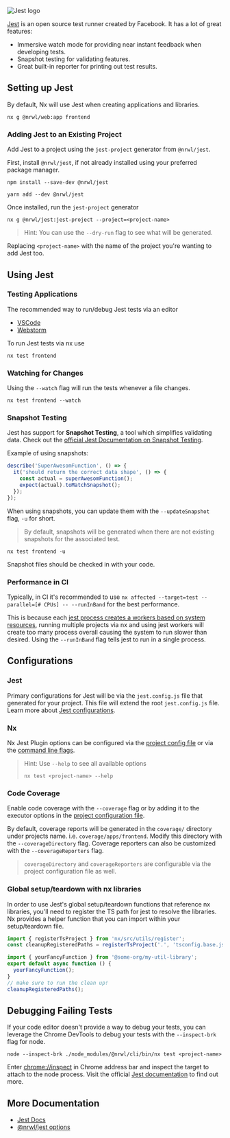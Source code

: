 ![Jest logo](/shared/jest-logo.png)

[Jest](https://jestjs.io/) is an open source test runner created by Facebook. It has a lot of great features:

- Immersive watch mode for providing near instant feedback when developing tests.
- Snapshot testing for validating features.
- Great built-in reporter for printing out test results.

## Setting up Jest

By default, Nx will use Jest when creating applications and libraries.

```shell
nx g @nrwl/web:app frontend
```

### Adding Jest to an Existing Project

Add Jest to a project using the `jest-project` generator from `@nrwl/jest`.

First, install `@nrwl/jest`, if not already installed using your preferred package manager.

```shell
npm install --save-dev @nrwl/jest
```

```shell
yarn add --dev @nrwl/jest
```

Once installed, run the `jest-project` generator

```shell
nx g @nrwl/jest:jest-project --project=<project-name>
```

> Hint: You can use the `--dry-run` flag to see what will be generated.

Replacing `<project-name>` with the name of the project you're wanting to add Jest too.

## Using Jest

### Testing Applications

The recommended way to run/debug Jest tests via an editor

- [VSCode](https://marketplace.visualstudio.com/items?itemName=firsttris.vscode-jest-runner)
- [Webstorm](https://blog.jetbrains.com/webstorm/2018/10/testing-with-jest-in-webstorm/)

To run Jest tests via nx use

```shell
nx test frontend
```

### Watching for Changes

Using the `--watch` flag will run the tests whenever a file changes.

```shell
nx test frontend --watch
```

### Snapshot Testing

Jest has support for **Snapshot Testing**, a tool which simplifies validating data. Check out the [official Jest Documentation on Snapshot Testing](https://jestjs.io/docs/en/snapshot-testing).

Example of using snapshots:

```typescript
describe('SuperAwesomFunction', () => {
  it('should return the correct data shape', () => {
    const actual = superAwesomFunction();
    expect(actual).toMatchSnapshot();
  });
});
```

When using snapshots, you can update them with the `--updateSnapshot` flag, `-u` for short.

> By default, snapshots will be generated when there are not existing snapshots for the associated test.

```shell
nx test frontend -u
```

Snapshot files should be checked in with your code.

### Performance in CI

Typically, in CI it's recommended to use `nx affected --target=test --parallel=[# CPUs] -- --runInBand` for the best performance.

This is because each [jest process creates a workers based on system resources](https://jestjs.io/docs/cli#--maxworkersnumstring), running multiple projects via nx and using jest workers will create too many process overall causing the system to run slower than desired. Using the `--runInBand` flag tells jest to run in a single process.

## Configurations

### Jest

Primary configurations for Jest will be via the `jest.config.js` file that generated for your project. This file will extend the root `jest.config.js` file. Learn more about [Jest configurations](https://jestjs.io/docs/configuration#options).

### Nx

Nx Jest Plugin options can be configured via the [project config file](/configuration/projectjson) or via the [command line flags](/packages/jest).

> Hint: Use `--help` to see all available options
>
> ```shell
> nx test <project-name> --help
> ```

### Code Coverage

Enable code coverage with the `--coverage` flag or by adding it to the executor options in the [project configuration file](/configuration/projectjson).

By default, coverage reports will be generated in the `coverage/` directory under projects name. i.e. `coverage/apps/frontend`. Modify this directory with the `--coverageDirectory` flag. Coverage reporters can also be customized with the `--coverageReporters` flag.

> `coverageDirectory` and `coverageReporters` are configurable via the project configuration file as well.

### Global setup/teardown with nx libraries

In order to use Jest's global setup/teardown functions that reference nx libraries, you'll need to register the TS path for jest to resolve the libraries.
Nx provides a helper function that you can import within your setup/teardown file.

```typescript
import { registerTsProject } from 'nx/src/utils/register';
const cleanupRegisteredPaths = registerTsProject('.', 'tsconfig.base.json');

import { yourFancyFunction } from '@some-org/my-util-library';
export default async function () {
  yourFancyFunction();
}
// make sure to run the clean up!
cleanupRegisteredPaths();
```

## Debugging Failing Tests

If your code editor doesn't provide a way to debug your tests, you can leverage the Chrome DevTools to debug your tests with the `--inspect-brk` flag for node.

```shell
node --inspect-brk ./node_modules/@nrwl/cli/bin/nx test <project-name>
```

Enter [chrome://inspect](chrome://inspect) in Chrome address bar and inspect the target to attach to the node process. Visit the official [Jest documentation](https://jestjs.io/docs/en/troubleshooting#tests-are-failing-and-you-don-t-know-why) to find out more.

## More Documentation

- [Jest Docs](https://jestjs.io/)
- [@nrwl/jest options](/packages/jest)
